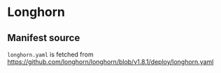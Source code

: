 # Longhorn

## Manifest source

`longhorn.yaml` is fetched from <https://github.com/longhorn/longhorn/blob/v1.8.1/deploy/longhorn.yaml>
